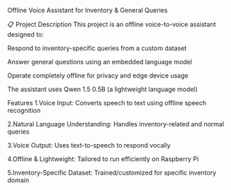 Offline Voice Assistant for Inventory & General Queries

📋 Project Description
This project is an offline voice-to-voice assistant designed to:

Respond to inventory-specific queries from a custom dataset

Answer general questions using an embedded language model

Operate completely offline for privacy and edge device usage

The assistant uses Qwen 1.5 0.5B (a lightweight language model)

Features
1.Voice Input: Converts speech to text using offline speech recognition

2.Natural Language Understanding: Handles inventory-related and normal queries

3.Voice Output: Uses text-to-speech to respond vocally

4.Offline & Lightweight: Tailored to run efficiently on Raspberry Pi

5.Inventory-Specific Dataset: Trained/customized for specific inventory domain
